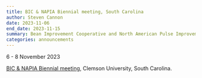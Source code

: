 ```yaml
---
title: BIC & NAPIA Biennial meeting, South Carolina
author: Steven Cannon
date: 2023-11-06  
end_date: 2023-11-15
summary: Bean Improvement Cooperative and North American Pulse Improvement Association (BIC/NAPIA), 6-8 November 2023, at Clemson University, South Carolina
categories: announcements
---
```

6 - 8 November 2023

[BIC & NAPIA Biennial meeting](https://www.clemson.edu/cafls/bic-napia/), Clemson University, South Carolina.
